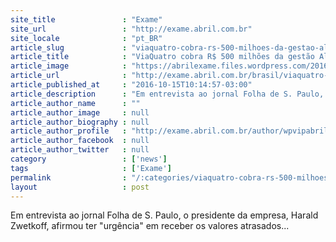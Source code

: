 ```yaml
---
site_title               : "Exame"
site_url                 : "http://exame.abril.com.br"
site_locale              : "pt_BR"
article_slug             : "viaquatro-cobra-rs-500-milhoes-da-gestao-alckmin"
article_title            : "ViaQuatro cobra R$ 500 milhões da gestão Alckmin"
article_image            : "https://abrilexame.files.wordpress.com/2016/10/size_960_16_9_alckmin.jpg?quality=70&strip=all&w=960"
article_url              : "http://exame.abril.com.br/brasil/viaquatro-cobra-r-500-milhoes-da-gestao-alckmin/"
article_published_at     : "2016-10-15T10:14:57-03:00"
article_description      : "Em entrevista ao jornal Folha de S. Paulo, o presidente da empresa, Harald Zwetkoff, afirmou ter 'urgência' em receber os valores atrasados..."
article_author_name      : ""
article_author_image     : null
article_author_biography : null
article_author_profile   : "http://exame.abril.com.br/author/wpvipabril/"
article_author_facebook  : null
article_author_twitter   : null
category                 : ['news']
tags                     : ['Exame']
permalink                : "/:categories/viaquatro-cobra-rs-500-milhoes-da-gestao-alckmin/"
layout                   : post
---
```


Em entrevista ao jornal Folha de S. Paulo, o presidente da empresa, Harald Zwetkoff, afirmou ter "urgência" em receber os valores atrasados...
